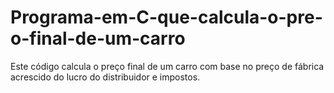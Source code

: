 # Programa-em-C-que-calcula-o-pre-o-final-de-um-carro
Este código calcula o preço final de um carro com base no preço de fábrica acrescido do lucro do distribuidor e impostos.
